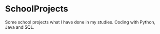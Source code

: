 # SchoolProjects
Some school projects what I have done in my studies.
Coding with Python, Java and SQL.
